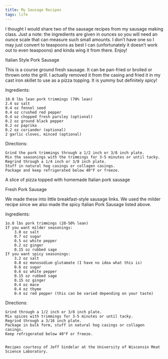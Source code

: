 ```yaml
---
title: My Sausage Recipes
tags: life
---
```

I thought I would share two of the sausage recipes from my sausage making class. Just a note: the ingredients are given in ounces so you will need an ounce scale that can measure such small amounts. I don’t have one so I may just convert to teaspoons as best I can (unfortunately it doesn’t work out to even teaspoons) and kinda wing it from there.  Enjoy!

Italian Style Pork Sausage

This is a course ground fresh sausage. It can be pan-fried or broiled or thrown onto the grill. I actually removed it from the casing and fried it in my cast iron skillet to use as a pizza topping. It is yummy but definitely spicy!

Ingredients:

    10.0 lbs lean pork trimmings (70% lean)
    2.4 oz salt
    0.4 oz fennel seed
    0.4 oz crushed red pepper
    0.4 oz chopped fresh parsley (optional)
    0.2 oz ground black pepper
    0.2 oz paprika
    0.2 oz coriander (optional)
    2 garlic cloves, minced (optional)

Directions:

    Grind the pork trimmings through a 1/2 inch or 3/8 inch plate.
    Mix the seasonings with the trimmings for 3-5 minutes or until tacky.
    Regrind through a 1/4 inch or 3/8 inch plate.
    Stuff in natural hog casings or collagen casings.
    Package and keep refrigerated below 40°F or freeze.

A slice of pizza topped with homemade Italian pork sausage

Fresh Pork Sausage

We made these into little breakfast-style sausage links. We used the milder recipe since we also made the spicy Italian Pork Sausage listed above.

Ingredients:

    1o.0 lbs pork trimmings (20-50% lean)
    If you want milder seasonings:
        3.0 oz salt
        0.7 oz sugar
        0.5 oz white pepper
        0.2 oz ginger
        0.15 oz rubbed sage
    If you want spicy seasonings:
        3.2 oz salt
        0.8 oz monosodium glutamate (I have no idea what this is)
        0.6 oz sugar
        0.6 oz white pepper
        0.15 oz rubbed sage
        0.15 oz ginger
        0.4 oz mace
        0.4 oz thyme
        0.4 oz red pepper (this can be varied depending on your taste)

Directions:

    Grind through a 1/2 inch or 3/8 inch plate.
    Mix spices with trimmings for 3-5 minutes or until tacky.
    Regrind through a 3/16 inch plate.
    Package in bulk form, stuff in natural hog casings or collagen casings.
    Keep refrigerated below 40°F or freeze.

~~~~~~~~~~~~~

Recipes courtesy of Jeff Sindelar at the University of Wisconsin Meat Science Laboratory.
